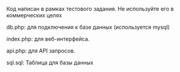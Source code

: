 Код написан в рамках тестового задания. 
Не используйте его в коммерческих целях 


db.php: для подключения к базе данных (используется mysql)

index.php: для веб-интерфейса.

api.php: для API запросов.

sql.sql: Таблица для базы данных
